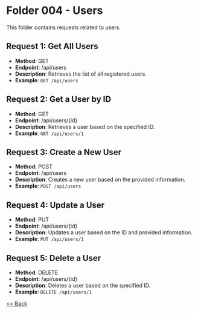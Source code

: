 # Folder 004 - Users

This folder contains requests related to users.

## Request 1: Get All Users
- **Method**: GET
- **Endpoint**: /api/users
- **Description**: Retrieves the list of all registered users.
- **Example**: `GET /api/users`

## Request 2: Get a User by ID
- **Method**: GET
- **Endpoint**: /api/users/{id}
- **Description**: Retrieves a user based on the specified ID.
- **Example**: `GET /api/users/1`

## Request 3: Create a New User
- **Method**: POST
- **Endpoint**: /api/users
- **Description**: Creates a new user based on the provided information.
- **Example**: `POST /api/users`

## Request 4: Update a User
- **Method**: PUT
- **Endpoint**: /api/users/{id}
- **Description**: Updates a user based on the ID and provided information.
- **Example**: `PUT /api/users/1`

## Request 5: Delete a User
- **Method**: DELETE
- **Endpoint**: /api/users/{id}
- **Description**: Deletes a user based on the specified ID.
- **Example**: `DELETE /api/users/1`

[<< Back](../postman-calls.md)